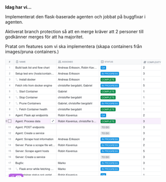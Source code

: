 **Idag har vi...**

Implementerat den flask-baserade agenten och jobbat på buggfixar i agenten.

Aktiverat branch protection så att en merge kräver att 2 personer till godkänner merges för att ha majoritet.

Pratat om features som vi ska implementera (skapa containers från images/pruna containers.)


![26aug.png](./img/26aug.png)
